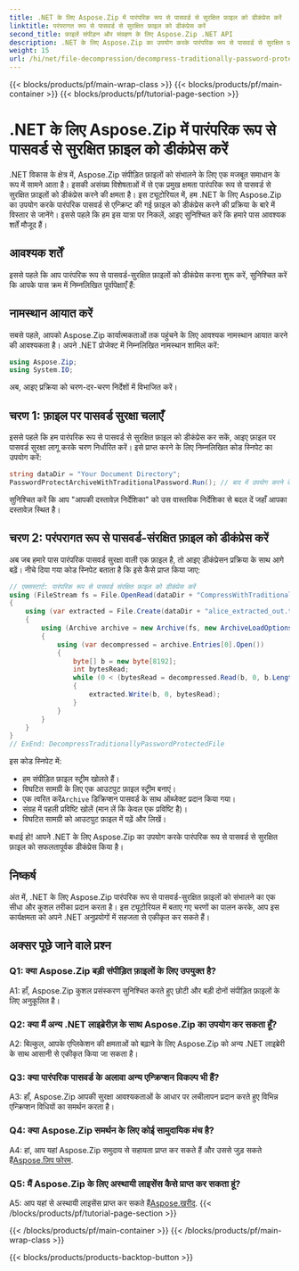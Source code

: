 ```yaml
---
title: .NET के लिए Aspose.Zip में पारंपरिक रूप से पासवर्ड से सुरक्षित फ़ाइल को डीकंप्रेस करें
linktitle: परंपरागत रूप से पासवर्ड से सुरक्षित फ़ाइल को डीकंप्रेस करें
second_title: फ़ाइलें संपीड़न और संग्रहण के लिए Aspose.Zip .NET API
description: .NET के लिए Aspose.Zip का उपयोग करके पारंपरिक रूप से पासवर्ड से सुरक्षित फ़ाइलों को डीकंप्रेस करना सीखें। निर्बाध एकीकरण के लिए चरण-दर-चरण मार्गदर्शिका।
weight: 15
url: /hi/net/file-decompression/decompress-traditionally-password-protected-file/
---
```


{{< blocks/products/pf/main-wrap-class >}}
{{< blocks/products/pf/main-container >}}
{{< blocks/products/pf/tutorial-page-section >}}

# .NET के लिए Aspose.Zip में पारंपरिक रूप से पासवर्ड से सुरक्षित फ़ाइल को डीकंप्रेस करें

.NET विकास के क्षेत्र में, Aspose.Zip संपीड़ित फ़ाइलों को संभालने के लिए एक मजबूत समाधान के रूप में सामने आता है। इसकी असंख्य विशेषताओं में से एक प्रमुख क्षमता पारंपरिक रूप से पासवर्ड से सुरक्षित फ़ाइलों को डीकंप्रेस करने की क्षमता है। इस ट्यूटोरियल में, हम .NET के लिए Aspose.Zip का उपयोग करके पारंपरिक पासवर्ड से एन्क्रिप्ट की गई फ़ाइल को डीकंप्रेस करने की प्रक्रिया के बारे में विस्तार से जानेंगे। इससे पहले कि हम इस यात्रा पर निकलें, आइए सुनिश्चित करें कि हमारे पास आवश्यक शर्तें मौजूद हैं।

## आवश्यक शर्तें

इससे पहले कि आप पारंपरिक रूप से पासवर्ड-सुरक्षित फ़ाइलों को डीकंप्रेस करना शुरू करें, सुनिश्चित करें कि आपके पास क्रम में निम्नलिखित पूर्वापेक्षाएँ हैं:

## नामस्थान आयात करें

सबसे पहले, आपको Aspose.Zip कार्यात्मकताओं तक पहुंचने के लिए आवश्यक नामस्थान आयात करने की आवश्यकता है। अपने .NET प्रोजेक्ट में निम्नलिखित नामस्थान शामिल करें:

```csharp
using Aspose.Zip;
using System.IO;
```

अब, आइए प्रक्रिया को चरण-दर-चरण निर्देशों में विभाजित करें।

## चरण 1: फ़ाइल पर पासवर्ड सुरक्षा चलाएँ

इससे पहले कि हम पारंपरिक रूप से पासवर्ड से सुरक्षित फ़ाइल को डीकंप्रेस कर सकें, आइए फ़ाइल पर पासवर्ड सुरक्षा लागू करके चरण निर्धारित करें। इसे प्राप्त करने के लिए निम्नलिखित कोड स्निपेट का उपयोग करें:

```csharp
string dataDir = "Your Document Directory";
PasswordProtectArchiveWithTraditionalPassword.Run(); // बाद में उपयोग करने के लिए फ़ाइल उदाहरण पर पासवर्ड सुरक्षा चलाएँ
```

सुनिश्चित करें कि आप "आपकी दस्तावेज़ निर्देशिका" को उस वास्तविक निर्देशिका से बदल दें जहाँ आपका दस्तावेज़ स्थित है।

## चरण 2: परंपरागत रूप से पासवर्ड-संरक्षित फ़ाइल को डीकंप्रेस करें

अब जब हमारे पास पारंपरिक पासवर्ड सुरक्षा वाली एक फ़ाइल है, तो आइए डीकंप्रेसन प्रक्रिया के साथ आगे बढ़ें। नीचे दिया गया कोड स्निपेट बताता है कि इसे कैसे प्राप्त किया जाए:

```csharp
// एक्सस्टार्ट: पारंपरिक रूप से पासवर्ड संरक्षित फ़ाइल को डीकंप्रेस करें
using (FileStream fs = File.OpenRead(dataDir + "CompressWithTraditionalEncryption_out.zip"))
{
    using (var extracted = File.Create(dataDir + "alice_extracted_out.txt"))
    {
        using (Archive archive = new Archive(fs, new ArchiveLoadOptions() { DecryptionPassword = "p@s$" }))
        {
            using (var decompressed = archive.Entries[0].Open())
            {
                byte[] b = new byte[8192];
                int bytesRead;
                while (0 < (bytesRead = decompressed.Read(b, 0, b.Length)))
                {
                    extracted.Write(b, 0, bytesRead);
                }
            }
        }
    }
}
// ExEnd: DecompressTraditionallyPasswordProtectedFile
```

इस कोड स्निपेट में:
- हम संपीड़ित फ़ाइल स्ट्रीम खोलते हैं।
- विघटित सामग्री के लिए एक आउटपुट फ़ाइल स्ट्रीम बनाएं।
-  एक त्वरित करें`Archive` डिक्रिप्शन पासवर्ड के साथ ऑब्जेक्ट प्रदान किया गया।
- संग्रह में पहली प्रविष्टि खोलें (मान लें कि केवल एक प्रविष्टि है)।
- विघटित सामग्री को आउटपुट फ़ाइल में पढ़ें और लिखें।

बधाई हो! आपने .NET के लिए Aspose.Zip का उपयोग करके पारंपरिक रूप से पासवर्ड से सुरक्षित फ़ाइल को सफलतापूर्वक डीकंप्रेस किया है।

## निष्कर्ष

अंत में, .NET के लिए Aspose.Zip पारंपरिक रूप से पासवर्ड-सुरक्षित फ़ाइलों को संभालने का एक सीधा और कुशल तरीका प्रदान करता है। इस ट्यूटोरियल में बताए गए चरणों का पालन करके, आप इस कार्यक्षमता को अपने .NET अनुप्रयोगों में सहजता से एकीकृत कर सकते हैं।

## अक्सर पूछे जाने वाले प्रश्न

### Q1: क्या Aspose.Zip बड़ी संपीड़ित फ़ाइलों के लिए उपयुक्त है?

A1: हाँ, Aspose.Zip कुशल प्रसंस्करण सुनिश्चित करते हुए छोटी और बड़ी दोनों संपीड़ित फ़ाइलों के लिए अनुकूलित है।

### Q2: क्या मैं अन्य .NET लाइब्रेरीज़ के साथ Aspose.Zip का उपयोग कर सकता हूँ?

A2: बिल्कुल, आपके एप्लिकेशन की क्षमताओं को बढ़ाने के लिए Aspose.Zip को अन्य .NET लाइब्रेरी के साथ आसानी से एकीकृत किया जा सकता है।

### Q3: क्या पारंपरिक पासवर्ड के अलावा अन्य एन्क्रिप्शन विकल्प भी हैं?

A3: हाँ, Aspose.Zip आपकी सुरक्षा आवश्यकताओं के आधार पर लचीलापन प्रदान करते हुए विभिन्न एन्क्रिप्शन विधियों का समर्थन करता है।

### Q4: क्या Aspose.Zip समर्थन के लिए कोई सामुदायिक मंच है?

 A4: हां, आप यहां Aspose.Zip समुदाय से सहायता प्राप्त कर सकते हैं और उससे जुड़ सकते हैं[Aspose.ज़िप फोरम](https://forum.aspose.com/c/zip/37).

### Q5: मैं Aspose.Zip के लिए अस्थायी लाइसेंस कैसे प्राप्त कर सकता हूं?

 A5: आप यहां से अस्थायी लाइसेंस प्राप्त कर सकते हैं[Aspose.खरीद](https://purchase.aspose.com/temporary-license/).
{{< /blocks/products/pf/tutorial-page-section >}}

{{< /blocks/products/pf/main-container >}}
{{< /blocks/products/pf/main-wrap-class >}}

{{< blocks/products/products-backtop-button >}}
